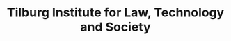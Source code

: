 ---
airtable_createdTime: '2022-05-10T13:32:42.000Z'
airtable_id: reccpmwYpY210w13R
cases: '[''rec6J5xteVsCmWGtR'']'
country_link:
- netherlands
geographic_scope_tag:
- National
organisation_type_tag:
- Academic Institution
sector_tag:
- Urban development & smart cities
- Science & Technology
table: organisations
title: Tilburg Institute for Law, Technology and Society
link: https://www.tilburguniversity.edu/about/schools/law/departments/tilt
---